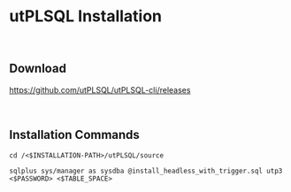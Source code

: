# utPLSQL Installation

<br>

## Download
https://github.com/utPLSQL/utPLSQL-cli/releases

<br>

## Installation Commands

```
cd /<$INSTALLATION-PATH>/utPLSQL/source
```

```
sqlplus sys/manager as sysdba @install_headless_with_trigger.sql utp3 <$PASSWORD> <$TABLE_SPACE>  
```
